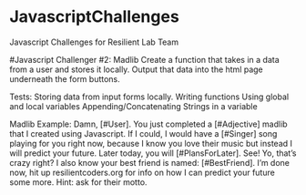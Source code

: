 # JavascriptChallenges
Javascript Challenges for Resilient Lab Team

#Javascript Challenger #2: Madlib
Create a function that takes in a data from a user and stores it locally. Output that data into the html page underneath the form buttons.

Tests: 
	Storing data from input forms locally.
	Writing functions
	Using global and local variables
	Appending/Concatenating Strings in a variable

Madlib Example:	
Damn, [#User]. You just completed a [#Adjective] madlib that I created using Javascript. If I could, I would have a [#Singer] song playing for you right now, because I know you love their music but instead I will predict your future. Later today, you will [#PlansForLater]. See! Yo, that’s crazy right? I also know your best friend is named: [#BestFriend]. I’m done now, hit up resilientcoders.org for info on how I can predict your future some more. Hint: ask for their motto. 

